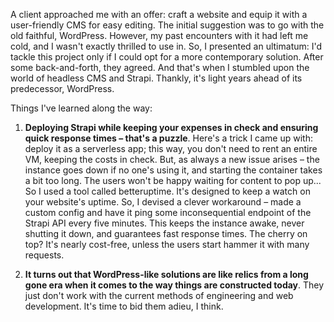 A client approached me with an offer: craft a website and equip it with a user-friendly CMS for easy editing. The initial suggestion was to go with the old faithful, WordPress. However, my past encounters with it had left me cold, and I wasn't exactly thrilled to use in. So, I presented an ultimatum: I'd tackle this project only if I could opt for a more contemporary solution. After some back-and-forth, they agreed. And that's when I stumbled upon the world of headless CMS and Strapi. Thankly, it's light years ahead of its predecessor, WordPress.

Things I've learned along the way:

1. **Deploying Strapi while keeping your expenses in check and ensuring quick response times – that's a puzzle**. Here's a trick I came up with: deploy it as a serverless app; this way, you don't need to rent an entire VM, keeping the costs in check. But, as always a new issue arises – the instance goes down if no one's using it, and starting the container takes a bit too long. The users won't be happy waiting for content to pop up... So I used a tool called betteruptime. It's designed to keep a watch on your website's uptime. So, I devised a clever workaround – made a custom config and have it ping some inconsequential endpoint of the Strapi API every five minutes. This keeps the instance awake, never shutting it down, and guarantees fast response times. The cherry on top? It's nearly cost-free, unless the users start hammer it with many requests.

2. **It turns out that WordPress-like solutions are like relics from a long gone era when it comes to the way things are constructed today**. They just don't work with the current methods of engineering and web development. It's time to bid them adieu, I think.
